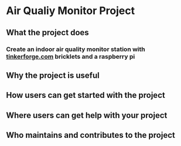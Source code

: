 # Air Qualiy Monitor Project 




## What the project does
### Create an indoor air quality monitor station with [tinkerforge.com](https://tinkerforge.com/en/doc/) bricklets and a raspberry pi


## Why the project is useful

## How users can get started with the project

## Where users can get help with your project

## Who maintains and contributes to the project
